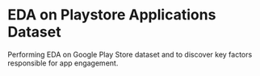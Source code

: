 # EDA on Playstore Applications Dataset
Performing EDA on Google Play Store dataset and to discover key factors responsible for app engagement.
